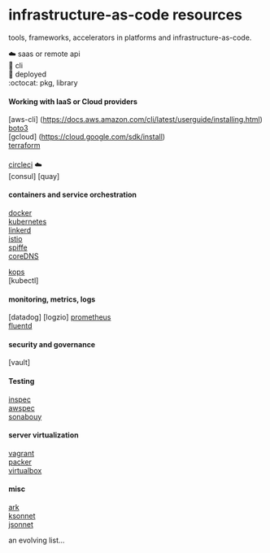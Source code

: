 # infrastructure-as-code resources
tools, frameworks, accelerators in platforms and infrastructure-as-code.  

:cloud:     saas or remote api  
:wrench:    cli  
:whale:     deployed  
:octocat:   pkg, library 

#### Working with IaaS or Cloud providers

[aws-cli] (https://docs.aws.amazon.com/cli/latest/userguide/installing.html)  
[boto3](https://boto3.readthedocs.io/en/latest/)  
[gcloud] (https://cloud.google.com/sdk/install)  
[terraform](https://www.terraform.io)  

#### 

[circleci](https://circleci.com)  :cloud:  
[consul]
[quay]

#### containers and service orchestration

[docker](https://docs.docker.com)  
[kubernetes](https://kubernetes.io)  
[linkerd](https://linkerd.io)  
[istio](https://github.com/istio/istio)  
[spiffe](https://spiffe.io)  
[coreDNS](https://coredns.io)  

[kops](https://github.com/kubernetes/kops)  
[kubectl]

#### monitoring, metrics, logs

[datadog]
[logzio]
[prometheus](https://prometheus.io)  
[fluentd](https://www.fluentd.org)  

#### security and governance

[vault]

#### Testing

[inspec](https://www.inspec.io)  
[awspec](https://github.com/k1LoW/awspec)  
[sonabouy](https://github.com/heptio/sonobuoy)  

#### server virtualization

[vagrant](https://www.vagrantup.com)  
[packer](https://www.packer.io)  
[virtualbox](https://www.virtualbox.org)  

#### misc

[ark](https://github.com/heptio/ark)  
[ksonnet](http://ksonnet.heptio.com)  
[jsonnet](http://jsonnet.org)  


an evolving list...